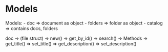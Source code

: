 # Models

Models:
	- doc => document as object
	- folders => folder as object
	- catalog => contains docs, folders

doc => (file struct)
	=> new()
	=> get_by_id()
	=> search()
	=> Methods
		=> get_title()
		=> set_title()
		=> get_description()
		=> set_description()
		
